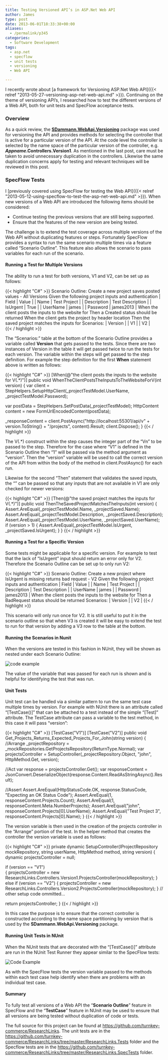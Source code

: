 ```yaml
---
title: Testing Versioned API’s in ASP.Net Web API
author: James
type: post
date: 2013-06-01T18:33:38+00:00
aliases: 
  - /permalink/p345
categories:
  - Software Development
tags:
  - asp.net
  - specflow
  - unit tests
  - versioning
  - Web API

---
```

I recently wrote about [a framework for Versioning ASP.Net Web API]({{< relref "2013-05-27-versioning-asp-net-web-api.md" >}}). Continuing on the theme of versioning API’s, I researched how to test the different versions of a Web API, both for unit tests and SpecFlow acceptance tests.

### Overview

As a quick review, the [**SDammann.WebApi.Versioning**][1] package was used for versioning the API and provides methods for selecting the controller that is active for a particular version of the API. At the code level the controller is selected by the name space of the particular version of the controller, e.g. **_Appname_.Controllers.Version1**. As mentioned in the last post, care must be taken to avoid unnecessary duplication in the controllers. Likewise the same duplication concerns apply for testing and relevant techniques will be reviewed in this post.

### SpecFlow Tests

I [previously covered using SpecFlow for testing the Web API]({{< relref "2013-05-12-using-specflow-to-test-the-asp-net-web-api.md" >}}). When new versions of a Web API are introduced the following items should be considered:

* Continue testing the previous versions that are still being supported.
* Ensure that the features of the new version are being tested.

The challenge is to extend the test coverage across multiple versions of the Web API without duplicating features or steps. Fortunately SpecFlow provides a syntax to run the same scenario multiple times via a feature called “Scenario Outline”. This feature also allows the scenario to pass variables for each run of the scenario.

#### Running a Test for Multiple Versions

The ability to run a test for both versions, V1 and V2, can be set up as follows:

{{< highlight "C#" >}}
Scenario Outline: Create a new project saves posted values - All Versions
	Given the following project inputs and authentication
		| Field       | Value            |
		| Name        | Test Project     |
		| Description | Test Description |
		| IsUrgent    | True             |
		| UserName    | james            |
		| Password    | james2013        |
	When the client posts the inputs to the website for <Version>
	Then a Created status should be returned
	When the client gets the project by header location
	Then the saved project matches the inputs for <Version>
Scenarios: 
	| Version |
	| V1      |
	| V2      |    
{{< / highlight >}}


The “Scenarios:” table at the bottom of the Scenario Outline provides a variable called **Version** that gets passed to the tests. Since there are two instances of Version in the table it will get passed twice to run the tests for each version. The **<Version>** variable within the steps will get passed to the step definition. For example the step definition for the first **When** statement above is written as follows:


{{< highlight "C#" >}}
[When(@"the client posts the inputs to the website for V(.*)")]
public void WhenTheClientPostsTheInputsToTheWebsiteForV(int version)
{
  var client = StepHelpers.SetupHttpClient(_projectTestModel.UserName, _projectTestModel.Password);

  var postData = StepHelpers.SetPostData<ProjectTestModel>(_projectTestModel);
  HttpContent content = new FormUrlEncodedContent(postData);

  _responseContent = client.PostAsync("http://localhost:55301/api/v" + version.ToString() + "/projects", content).Result;
  client.Dispose();
}
{{< / highlight >}}

The V(.*) construct within the step causes the integer part of the “Vn” to be passed to the step. Therefore for the case where “V1” is defined in the Scenario Outline then “1” will be passed via the method argument as “version”. Then the “version” variable will be used to call the correct version of the API from within the body of the method in client.PostAsync() for each run.

Likewise for the second “Then” statement that validates the saved inputs, the “<Version>” can be passed so that any inputs that are not available in V1 are only checked for newer versions:

{{< highlight "C#" >}}
[Then(@"the saved project matches the inputs for V(.*)")]
public void ThenTheSavedProjectMatchesTheInputs(int version)
{ 
  Assert.AreEqual(_projectTestModel.Name, _projectSaved.Name);
  Assert.AreEqual(_projectTestModel.Description, _projectSaved.Description);  
  Assert.AreEqual(_projectTestModel.UserName, _projectSaved.UserName);
  if (version > 1) 
  {
    Assert.AreEqual(_projectTestModel.IsUrgent, _projectSaved.IsUrgent);
  }
}
{{< / highlight >}}


#### Running a Test for a Specific Version


Some tests might be applicable for a specific version. For example to test that the lack of “IsUrgent” input should return an error only for V2. Therefore the Scenario Outline can be set up to only run V2:

{{< highlight "C#" >}}
Scenario Outline: Create a new project where IsUrgent is missing returns bad request - V2
	Given the following project inputs and authentication
		| Field       | Value            |
		| Name        | Test Project     |
		| Description | Test Description |
		| UserName    | james            |
		| Password    | james2013        |
	When the client posts the inputs to the website for <Version>
	Then a BadRequest status should be returned
Scenarios: 
	| Version |
	| V2      |
{{< / highlight >}}

This scenario will only run once for V2. It is still useful to put it in the scenario outline so that when V3 is created it will be easy to extend the test to run for that version by adding a V3 row to the table at the bottom.

 #### Running the Scenarios in Nunit

When the versions are tested in this fashion in NUnit, they will be shown as nested under each Scenario Outline:

![code example](http://www.culbertsonexchange.com/wp/wp-content/uploads/2013/06/image.png)

The value of the variable that was passed for each run is shown and is helpful for identifying the test that was run.

#### Unit Tests

Unit test can be handled via a similar pattern to run the same test case multiple times by version. For example with NUnit there is an attribute called “[TestCase()]” that can be attached to a test instead of the simple “[Test]” attribute. The TestCase attribute can pass a variable to the test method, in this case it will pass “version”:

{{< highlight "C#" >}}
[TestCase("V1")]
[TestCase("V2")]
public void Get_Projects_Returns_Expected_Projects_For_John(string version)
{
  //Arrange
  _projectRepository = _mockRepositories.GetProjectsRepository(ReturnType.Normal);
  var projectsController = SetupController(_projectRepository.Object, "john", HttpMethod.Get, version);

  //Act
  var response = projectsController.Get();
  var responseContent = JsonConvert.DeserializeObject<ProjectDto>(response.Content.ReadAsStringAsync().Result);

  //Assert 
  Assert.AreEqual(HttpStatusCode.OK, response.StatusCode, "Expecting an OK Status Code"); 
  Assert.AreEqual(1, responseContent.Projects.Count);
  Assert.AreEqual(1, responseContent.Meta.NumberProjects); 
  Assert.AreEqual("john", responseContent.Projects[0].UserName);
  Assert.AreEqual("Test Project 3", responseContent.Projects[0].Name);
}
{{< / highlight >}}

The version variable is then used in the creation of the projects controller in the “Arrange” portion of the test. In the helper method that creates the controller the version variable is used as follows:


{{< highlight "C#" >}}
private dynamic SetupController(IProjectRepository mockRepository, string userName, HttpMethod method, string version)
{  
  dynamic projectsController = null;
            
  if (version == "V1")  
  {
    projectsController = new ResearchLinks.Controllers.Version1.ProjectsController(mockRepository);
  }  
  else if (version == "V2") 
  {
    projectsController = new ResearchLinks.Controllers.Version2.ProjectsController(mockRepository);
  }
  // other setup code ommitted...
            
  return projectsController;
}
{{< / highlight >}}

In this case the purpose is to ensure that the correct controller is constructed according to the name space partitioning by version that is used by the **SDammann.WebApi.Versioning** package.


#### Running Unit Tests in NUnit

When the NUnit tests that are decorated with the “[TestCase()]” attribute are run in the NUnit Test Runner they appear similar to the SpecFlow tests:

![Code Example](http://www.culbertsonexchange.com/wp/wp-content/uploads/2013/06/image1.png)

As with the SpecFlow tests the version variable passed to the methods within each test case help identify when there are problems with an individual test case.

#### Summary

To fully test all versions of a Web API the “**Scenario Outline**” feature in SpecFlow and the “**TestCase**” feature in NUnit may be used to ensure that all versions are being tested without duplication of code or tests.

The full source for this project can be found at https://github.com/turnkey-commerce/ResearchLinks. The unit tests are in the https://github.com/turnkey-commerce/ResearchLinks/tree/master/ResearchLinks.Tests folder and the Specflow tests are in the https://github.com/turnkey-commerce/ResearchLinks/tree/master/ResearchLinks.SpecTests folder.

 [1]: http://nuget.org/packages/SDammann.WebApi.Versioning/
